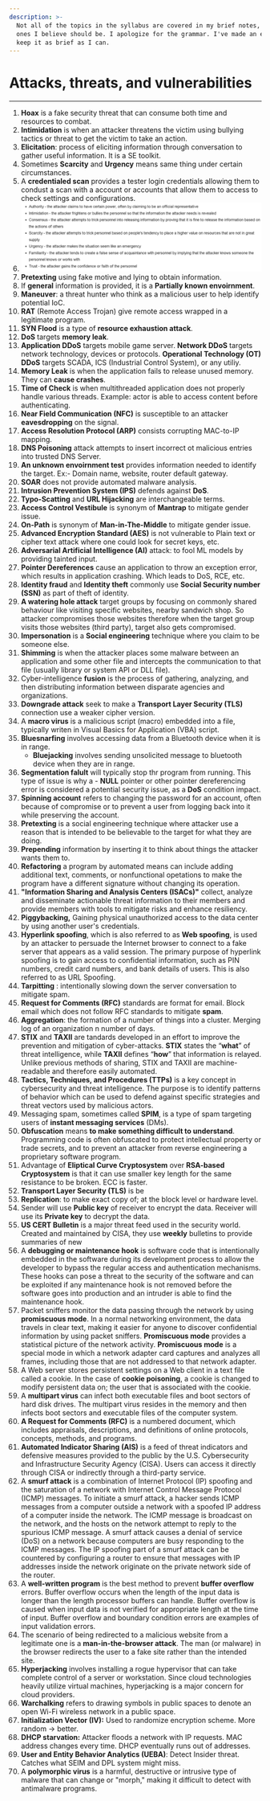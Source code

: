 ```yaml
---
description: >-
  Not all of the topics in the syllabus are covered in my brief notes, only the
  ones I believe should be. I apologize for the grammar. I've made an effort to
  keep it as brief as I can.
---
```


# Attacks, threats, and vulnerabilities

****

1. **Hoax** is a fake security threat that can consume both time and resources to combat.
2. **Intimidation** is when an attacker threatens the victim using bullying tactics or threat to get the victim to take an action.
3. **Elicitation**: process of eliciting information through conversation to gather useful information. It is a SE toolkit.
4. Sometimes **Scarcity** and **Urgency** means same thing under certain circumstances.
5. A **credentialed scan** provides a tester login credentials allowing them to condust a scan with a account or accounts that allow them to access to check settings and configurations.
6. ![](<.gitbook/assets/image (2).png>)
7. **Pretexting** using fake motive and lying to obtain information.
8. If **general** information is provided, it is a **Partially known envoirnment**.
9. **Maneuver**: a threat hunter who think as a malicious user to help identify potential IoC.
10. **RAT** (Remote Access Trojan) give remote access wrapped in a legitimate program.
11. **SYN Flood** is a type of **resource exhaustion attack**.
12. **DoS** targets **memory leak**.
13. **Application DDoS** targets mobile game server. **Network DDoS** targets network technology, devices or protocols. **Operational Technology (OT) DDoS** targets SCADA, ICS (Industrial Control System), or any utiliy.
14. **Memory Leak** is when the application fails to release unused memory. They can **cause crashes**.
15. **Time of Check** is when multithreaded application does not properly handle various threads. Example: actor is able to access content before authenticating.
16. **Near Field Communication (NFC)** is susceptible to an attacker **eavesdropping** on the signal.
17. **Access Resolution Protocol (ARP)** consists corrupting MAC-to-IP mapping.
18. **DNS Poisoning** attack attempts to insert incorrect ot malicious entries into trusted DNS Server.
19. **An unknown envoirnment test** provides information needed to identify the target. Ex:- Domain name, website, router default gateway.
20. **SOAR** does not provide automated malware analysis.
21. **Intrusion Prevention System (IPS)** defends against **DoS**.
22. **Typo-Scatting** and **URL Hijacking** are interchangeable terms.
23. **Access Control Vestibule** is synonym of **Mantrap** to mitigate gender issue.
24. **On-Path** is synonym of **Man-in-The-Middle** to mitigate gender issue.
25. **Advanced Encryption Standard (AES)** is not vulnerable to Plain text or cipher text attack where one could look for secret keys, etc.
26. **Adversarial Artificial Intelligence (AI)** attack: to fool ML models by providing tainted input.
27. **Pointer Dereferences** cause an application to throw an exception error, which results in application crashing. Which leads to DoS, RCE, etc.
28. **Identity fraud** and **Identity theft** commonly use **Social Security number (SSN)** as part of theft of identity.
29. **A watering hole attack** target groups by focusing on commonly shared behaviour like visiting specific websites, nearby sandwich shop. So attacker compromises those websites therefore when the target group visits those websites (third party), target also gets compromised.
30. **Impersonation** is a **Social engineering** technique where you claim to be someone else.
31. **Shimming** is when the attacker places some malware between an application and some other file and intercepts the communication to that file (usually library or system API or DLL file).
32. Cyber-intelligence **fusion** is the process of gathering, analyzing, and then distributing information between disparate agencies and organizations.
33. **Downgrade attack** seek to make a **Transport Layer Security (TLS)** connection use a weaker cipher version.
34. A **macro virus** is a malicious script (macro) embedded into a file, typically writen in Visual Basics for Application (VBA) script.
35. **Bluesnarfing** involves accessing data from a Bluetooth device when it is in range.
    * **Bluejacking** involves sending unsolicited message to bluetooth device when they are in range.
36. **Segmentation falult** will typically stop thr program from running. This type of issue is why a - **NULL** pointer or other pointer dereferencing error is considered a potential security issue, as a **DoS** condition impact.
37. **Spinning account** refers to changing the password for an account, often because of compromise or to prevent a user from logging back into it while preserving the account.
38. **Pretexting** is a social engineering technique where attacker use a reason that is intended to be believable to the target for what they are doing.
39. **Prepending** information by inserting it to think about things the attacker wants them to.
40. **Refactoring** a program by automated means can include adding additional text, comments, or nonfunctional opetations to make the program have a different signature without changing its operation.
41. **"Information Sharing and Analysis Centers (ISACs)"** collect, analyze and disseminate actionable threat information to their members and provide members with tools to mitigate risks and enhance resiliency.
42. **Piggybacking,** Gaining physical unauthorized access to the data center by using another user's credentials.
43. **Hyperlink spoofing**, which is also referred to as **Web spoofing**, is used by an attacker to persuade the Internet browser to connect to a fake server that appears as a valid session. The primary purpose of hyperlink spoofing is to gain access to confidential information, such as PIN numbers, credit card numbers, and bank details of users. This is also referred to as URL Spoofing.
44. **Tarpitting** : intentionally slowing down the server conversation to mitigate spam.
45. **Request for Comments (RFC)** standards are format for email. Block email which does not follow RFC standards to mitigate **spam**.
46. **Aggregation**: the formation of a number of things into a cluster. Merging log of an organization n number of days.
47. **STIX** and **TAXII** are tandards developed in an effort to improve the prevention and mitigation of cyber-attacks. **STIX** states the “**what**” of threat intelligence, while **TAXII** defines “**how**” that information is relayed. Unlike previous methods of sharing, STIX and TAXII are machine-readable and therefore easily automated.
48. **Tactics, Techniques, and Procedures (TTPs)** is a key concept in cybersecurity and threat intelligence. The purpose is to identify patterns of behavior which can be used to defend against specific strategies and threat vectors used by malicious actors.
49. Messaging spam, sometimes called **SPIM**, is a type of spam targeting users of **instant messaging services** (DMs).
50. **Obfuscation** means **to make something difficult to understand**. Programming code is often obfuscated to protect intellectual property or trade secrets, and to prevent an attacker from reverse engineering a proprietary software program.
51. Advantage of **Eliptical Curve Cryptosystem** over **RSA-based Cryptosystem** is that it can use smaller key length for the same resistance to be broken. ECC is faster.
52. **Transport Layer Security (TLS)** is be
53. **Replication**: to make exact copy of; at the block level or hardware level.
54. Sender will use **Public key** of receiver to encrypt the data. Receiver will use its **Private key** to decrypt the data.
55. **US CERT Bulletin** is a major threat feed used in the security world. Created and maintained by CISA, they use **weekly** bulletins to provide summaries of new
56. A **debugging or maintenance hook** is software code that is intentionally embedded in the software during its development process to allow the developer to bypass the regular access and authentication mechanisms. These hooks can pose a threat to the security of the software and can be exploited if any maintenance hook is not removed before the software goes into production and an intruder is able to find the maintenance hook.
57. Packet sniffers monitor the data passing through the network by using **promiscuous mode**. In a normal networking environment, the data travels in clear text, making it easier for anyone to discover confidential information by using packet sniffers. **Promiscuous mode** provides a statistical picture of the network activity. **Promiscuous mode** is a special mode in which a network adapter card captures and analyzes all frames, including those that are not addressed to that network adapter.
58. A Web server stores persistent settings on a Web client in a text file called a cookie. In the case of **cookie poisoning**, a cookie is changed to modify persistent data on; the user that is associated with the cookie.
59. A **multipart virus** can infect both executable files and boot sectors of hard disk drives. The multipart virus resides in the memory and then infects boot sectors and executable files of the computer system.
60. **A Request for Comments (RFC)** is a numbered document, which includes appraisals, descriptions, and definitions of online protocols, concepts, methods, and programs.
61. **Automated Indicator Sharing (AIS)** is a feed of threat indicators and defensive measures provided to the public by the U.S. Cybersecurity and Infrastructure Security Agency (CISA). Users can access it directly through CISA or indirectly through a third-party service.
62. A **smurf attack** is a combination of Internet Protocol (IP) spoofing and the saturation of a network with Internet Control Message Protocol (ICMP) messages. To initiate a smurf attack, a hacker sends ICMP messages from a computer outside a network with a spoofed IP address of a computer inside the network. The ICMP message is broadcast on the network, and the hosts on the network attempt to reply to the spurious ICMP message. A smurf attack causes a denial of service (DoS) on a network because computers are busy responding to the ICMP messages. The IP spoofing part of a smurf attack can be countered by configuring a router to ensure that messages with IP addresses inside the network originate on the private network side of the router.
63. A **well-written program** is the best method to prevent **buffer overflow** errors. Buffer overflow occurs when the length of the input data is longer than the length processor buffers can handle. Buffer overflow is caused when input data is not verified for appropriate length at the time of input. Buffer overflow and boundary condition errors are examples of input validation errors.
64. The scenario of being redirected to a malicious website from a legitimate one is a **man-in-the-browser attack**. The man (or malware) in the browser redirects the user to a fake site rather than the intended site.
65. **Hyperjacking** involves installing a rogue hypervisor that can take complete control of a server or workstation. Since cloud technologies heavily utilize virtual machines, hyperjacking is a major concern for cloud providers.
66. **Warchalking** refers to drawing symbols in public spaces to denote an open Wi-Fi wireless network in a public space.
67. **Initialization Vector (IV):** Used to randomize encryption scheme. More random → better.
68. **DHCP starvation:** Attacker floods a network with IP requests. MAC address changes every time. DHCP eventually runs out of addresses.
69. **User and Entity Behavior Analytics (UEBA)**: Detect Insider threat. Catches what SEIM and DPL system might miss.
70. A **polymorphic virus** is a harmful, destructive or intrusive type of malware that can change or "morph," making it difficult to detect with antimalware programs.
